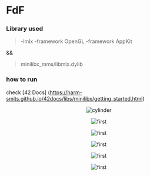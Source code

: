 # FdF

### Library used
> -lmlx -framework OpenGL -framework AppKit

 &&
 
> minilibx_mms/libmlx.dylib

### how to run 

check [42 Docs] (https://harm-smits.github.io/42docs/libs/minilibx/getting_started.html)

<p align="center">
  <img src="images/1" alt="cylinder" title="Screenshot">
</p>

<p align="center">
  <img src="images/2" alt="first" title="Screenshot">
</p>

<p align="center">
  <img src="images/3" alt="first" title="Screenshot">
</p>
<p align="center">
  <img src="images/4" alt="first" title="Screenshot">
</p>
<p align="center">
  <img src="images/5" alt="first" title="Screenshot">
</p>
<p align="center">
  <img src="images/6" alt="first" title="Screenshot">
</p>


